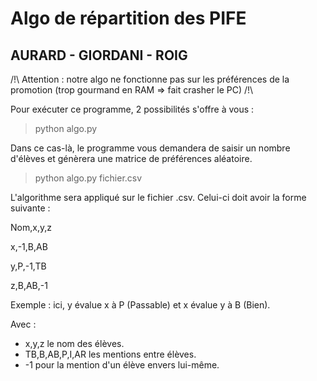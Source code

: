 # Algo de répartition des PIFE
## AURARD - GIORDANI - ROIG

/!\ Attention : notre algo ne fonctionne pas sur les préférences de la promotion (trop gourmand en RAM => fait crasher le PC) /!\

Pour exécuter ce programme, 2 possibilités s'offre à vous : 

> python algo.py

Dans ce cas-là, le programme vous demandera de saisir un nombre d'élèves et génèrera une matrice de préférences aléatoire. 

> python algo.py fichier.csv

L'algorithme sera appliqué sur le fichier .csv. Celui-ci doit avoir la forme suivante : 

Nom,x,y,z

x,-1,B,AB

y,P,-1,TB

z,B,AB,-1

Exemple : ici, y évalue x à P (Passable) et x évalue y à B (Bien).

Avec :
* x,y,z le nom des élèves.
* TB,B,AB,P,I,AR les mentions entre élèves.
* -1 pour la mention d'un élève envers lui-même.
